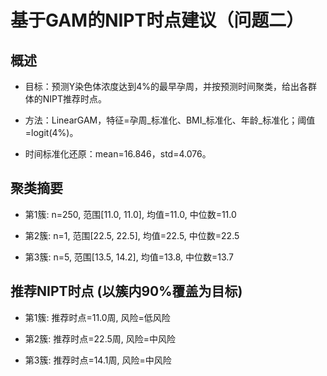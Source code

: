 # 基于GAM的NIPT时点建议（问题二）

## 概述

- 目标：预测Y染色体浓度达到4%的最早孕周，并按预测时间聚类，给出各群体的NIPT推荐时点。

- 方法：LinearGAM，特征=孕周_标准化、BMI_标准化、年龄_标准化；阈值=logit(4%)。

- 时间标准化还原：mean=16.846，std=4.076。



## 聚类摘要

- 第1簇: n=250, 范围[11.0, 11.0], 均值=11.0, 中位数=11.0

- 第2簇: n=1, 范围[22.5, 22.5], 均值=22.5, 中位数=22.5

- 第3簇: n=5, 范围[13.5, 14.2], 均值=13.8, 中位数=13.7



## 推荐NIPT时点 (以簇内90%覆盖为目标)

- 第1簇: 推荐时点=11.0周, 风险=低风险

- 第2簇: 推荐时点=22.5周, 风险=中风险

- 第3簇: 推荐时点=14.1周, 风险=中风险


